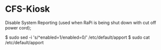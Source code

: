 # CFS-Kiosk

Disable System Reporting (used when RaPi is being shut down with cut off power cord);

$ sudo sed -i 's/^enabled=1/enabled=0/' /etc/default/apport
$ sudo cat /etc/default/apport
